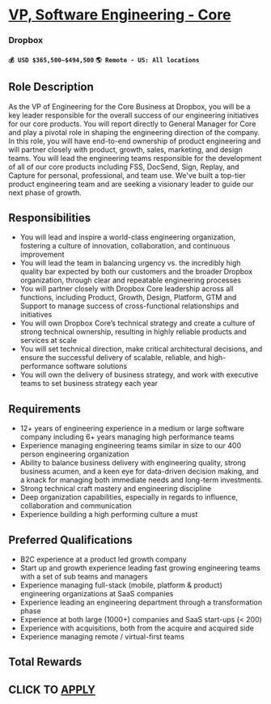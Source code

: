 # [VP, Software Engineering - Core](https://www.remotewlb.com/apply/vp-software-engineering-core-129074)  
### Dropbox  
#### `💰 USD $365,500~$494,500` `🌎 Remote - US: All locations`  

## Role Description

As the VP of Engineering for the Core Business at Dropbox, you will be a key leader responsible for the overall success of our engineering initiatives for our core products. You will report directly to General Manager for Core and play a pivotal role in shaping the engineering direction of the company. In this role, you will have end-to-end ownership of product engineering and will partner closely with product, growth, sales, marketing, and design teams. You will lead the engineering teams responsible for the development of all of our core products including FSS, DocSend, Sign, Replay, and Capture for personal, professional, and team use. We've built a top-tier product engineering team and are seeking a visionary leader to guide our next phase of growth.

## Responsibilities

  * You will lead and inspire a world-class engineering organization, fostering a culture of innovation, collaboration, and continuous improvement
  * You will lead the team in balancing urgency vs. the incredibly high quality bar expected by both our customers and the broader Dropbox organization, through clear and repeatable engineering processes
  * You will partner closely with Dropbox Core leadership across all functions, including Product, Growth, Design, Platform, GTM and Support to manage success of cross-functional relationships and initiatives
  * You will own Dropbox Core’s technical strategy and create a culture of strong technical ownership, resulting in highly reliable products and services at scale
  * You will set technical direction, make critical architectural decisions, and ensure the successful delivery of scalable, reliable, and high-performance software solutions
  * You will own the delivery of business strategy, and work with executive teams to set business strategy each year

## Requirements

  * 12\+ years of engineering experience in a medium or large software company including 6\+ years managing high performance teams 
  * Experience managing engineering teams similar in size to our 400 person engineering organization 
  * Ability to balance business delivery with engineering quality, strong business acumen, and a keen eye for data-driven decision making, and a knack for managing both immediate needs and long-term investments. 
  * Strong technical craft mastery and engineering discipline
  * Deep organization capabilities, especially in regards to influence, collaboration and communication
  * Experience building a high performing culture a must

## Preferred Qualifications

  * B2C experience at a product led growth company
  * Start up and growth experience leading fast growing engineering teams with a set of sub teams and managers
  * Experience managing full-stack (mobile, platform & product) engineering organizations at SaaS companies
  * Experience leading an engineering department through a transformation phase
  * Experience at both large (1000+) companies and SaaS start-ups (< 200)
  * Experience with acquisitions, both from the acquire and acquired side
  * Experience managing remote / virtual-first teams

## Total Rewards

  
## CLICK TO [APPLY](https://www.remotewlb.com/apply/vp-software-engineering-core-129074)


